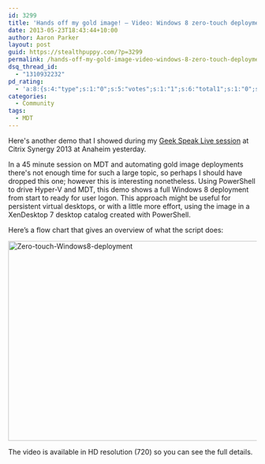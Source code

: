 ```yaml
---
id: 3299
title: 'Hands off my gold image! – Video: Windows 8 zero-touch deployment'
date: 2013-05-23T18:43:44+10:00
author: Aaron Parker
layout: post
guid: https://stealthpuppy.com/?p=3299
permalink: /hands-off-my-gold-image-video-windows-8-zero-touch-deployment/
dsq_thread_id:
  - "1310932232"
pd_rating:
  - 'a:8:{s:4:"type";s:1:"0";s:5:"votes";s:1:"1";s:6:"total1";s:1:"0";s:6:"total2";s:1:"0";s:6:"total3";s:1:"0";s:6:"total4";s:1:"0";s:6:"total5";s:1:"1";s:7:"average";s:6:"5.0000";}'
categories:
  - Community
tags:
  - MDT
---
```

Here's another demo that I showed during my [Geek Speak Live session](https://citrix.g2planet.com/synergylosangeles2013/public_session_view.php?agenda_session_id=274&conference=synergy) at Citrix Synergy 2013 at Anaheim yesterday.

In a 45 minute session on MDT and automating gold image deployments there's not enough time for such a large topic, so perhaps I should have dropped this one; however this is interesting nonetheless. Using PowerShell to drive Hyper-V and MDT, this demo shows a full Windows 8 deployment from start to ready for user logon. This approach might be useful for persistent virtual desktops, or with a little more effort, using the image in a XenDesktop 7 desktop catalog created with PowerShell.

Here’s a flow chart that gives an overview of what the script does:

[<img class="alignnone  wp-image-3312" alt="Zero-touch-Windows8-deployment" src="https://stealthpuppy.com/wp-content/uploads/2013/05/Zero-touch-Windows8-deployment.png" width="720" height="405" srcset="https://stealthpuppy.com/wp-content/uploads/2013/05/Zero-touch-Windows8-deployment.png 720w, https://stealthpuppy.com/wp-content/uploads/2013/05/Zero-touch-Windows8-deployment-150x84.png 150w, https://stealthpuppy.com/wp-content/uploads/2013/05/Zero-touch-Windows8-deployment-300x168.png 300w, https://stealthpuppy.com/wp-content/uploads/2013/05/Zero-touch-Windows8-deployment-624x351.png 624w" sizes="(max-width: 720px) 100vw, 720px" />](https://stealthpuppy.com/wp-content/uploads/2013/05/Zero-touch-Windows8-deployment.png)

The video is available in HD resolution (720) so you can see the full details.
